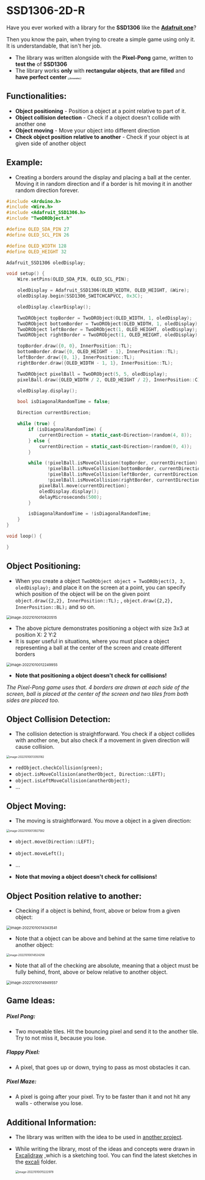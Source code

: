 # SSD1306-2D-R
Have you ever worked with a library for the **SSD1306** like the **[Adafruit one](https://github.com/adafruit/Adafruit_SSD1306)**?

Then you know the pain, when trying to create a simple game using only it. It is understandable, that isn't her job.



- The library was written alongside with the **Pixel-Pong** game, written to **test the** of **SSD1306**
- The library works **only** with **rectangular objects**, **that are filled** and **have perfect center
<img src=".\pics\Screenshot_1.png" alt="Screenshot_1" style="zoom: 33%;" />**

## Functionalities:

- **Object positioning** - Position a object at a point relative to part of it.
- **Object collision detection** - Check if a object doesn't collide with another one
- **Object moving** - Move your object into different direction
- **Check object position relative to another** - Check if your object is at given side of another object



## Example:

- Creating a borders around the display and placing a ball at the center. Moving it in random direction and if a border is hit moving it in another random direction forever.

```c++
#include <Arduino.h>
#include <Wire.h>
#include <Adafruit_SSD1306.h>
#include "TwoDRObject.h"

#define OLED_SDA_PIN 27
#define OLED_SCL_PIN 26

#define OLED_WIDTH 128
#define OLED_HEIGHT 32

Adafruit_SSD1306 oledDisplay;

void setup() {
    Wire.setPins(OLED_SDA_PIN, OLED_SCL_PIN);

    oledDisplay = Adafruit_SSD1306(OLED_WIDTH, OLED_HEIGHT, &Wire);
    oledDisplay.begin(SSD1306_SWITCHCAPVCC, 0x3C);

    oledDisplay.clearDisplay();

    TwoDRObject topBorder = TwoDRObject(OLED_WIDTH, 1, oledDisplay);
    TwoDRObject bottomBorder = TwoDRObject(OLED_WIDTH, 1, oledDisplay);
    TwoDRObject leftBorder = TwoDRObject(1, OLED_HEIGHT, oledDisplay);
    TwoDRObject rightBorder = TwoDRObject(1, OLED_HEIGHT, oledDisplay);

    topBorder.draw({0, 0}, InnerPosition::TL);
    bottomBorder.draw({0, OLED_HEIGHT - 1}, InnerPosition::TL);
    leftBorder.draw({0, 1}, InnerPosition::TL);
    rightBorder.draw({OLED_WIDTH - 1, 1}, InnerPosition::TL);

    TwoDRObject pixelBall = TwoDRObject(5, 5, oledDisplay);
    pixelBall.draw({OLED_WIDTH / 2, OLED_HEIGHT / 2}, InnerPosition::C);

    oledDisplay.display();

    bool isDiagonalRandomTime = false;

    Direction currentDirection;

    while (true) {
        if (isDiagonalRandomTime) {
            currentDirection = static_cast<Direction>(random(4, 8));
        } else {
            currentDirection = static_cast<Direction>(random(0, 4));
        }

        while (!pixelBall.isMoveCollision(topBorder, currentDirection) &&
               !pixelBall.isMoveCollision(bottomBorder, currentDirection) &&
               !pixelBall.isMoveCollision(leftBorder, currentDirection) &&
               !pixelBall.isMoveCollision(rightBorder, currentDirection)) {
            pixelBall.move(currentDirection);
            oledDisplay.display();
            delayMicroseconds(500);
        }

        isDiagonalRandomTime = !isDiagonalRandomTime;
    }
}

void loop() {

}
```

## Object Positioning:

- When you create a object `TwoDRObject object = TwoDRObject(3, 3, oledDisplay);` and place it on the screen at a point, you can specify which position of the object will be on the given point `object.draw({2,2}, InnerPosition::TL);` , `object.draw({2,2}, InnerPosition::BL);` and so on.

<img src=".\pics\image-20221010010820515.png" alt="image-20221010010820515" style="zoom: 67%;" />

- The above picture demonstrates positioning a object with size 3x3 at position X: 2 Y:2
- It is super useful in situations, where you must place a object representing a ball at the center of the screen and create different borders

<img src=".\pics\image-20221010012249955.png" alt="image-20221010012249955" style="zoom:67%;" />

- **Note that positioning a object doesn't check for collisions!**

*The Pixel-Pong game uses that. 4 borders are drawn at each side of the screen, ball is placed at the center of the screen and two tiles from both sides are placed too.*

## Object Collision Detection:

- The collision detection is straightforward. You check if a object collides with another one, but also check if a movement in given direction will cause collision.

<img src=".\pics\image-20221010013350182.png" alt="image-20221010013350182" style="zoom:50%;" />

- `redObject.checkCollision(green);`
- `object.isMoveCollision(anotherObject, Direction::LEFT);` 
- `object.isLeftMoveCollision(anotherObject);` 
- ...

## Object Moving:

- The moving is straightforward. You move a object in a given direction:

<img src=".\pics\image-20221010013927582.png" alt="image-20221010013927582" style="zoom:50%;" />

- `object.move(Direction::LEFT);`
- `object.moveLeft();`
- ...

- **Note that moving a object doesn't check for collisions!**

## Object Position relative to another:

- Checking if a object is behind, front, above or below from a given object:

<img src=".\pics\image-20221010014343541.png" alt="image-20221010014343541" style="zoom: 67%;" />

- Note that a object can be above and behind at the same time relative to another object:

<img src=".\pics\image-20221010014524256.png" alt="image-20221010014524256" style="zoom:50%;" />

- Note that all of the checking are absolute, meaning that a object must be fully behind, front, above or below relative to another object.

<img src=".\pics\image-20221010014949557.png" alt="image-20221010014949557" style="zoom:67%;" />

## Game Ideas:

##### Pixel Pong:

- Two moveable tiles. Hit the bouncing pixel and send it to the another tile. Try to not miss it, because you lose.

##### Flappy Pixel:

- A pixel, that goes up or down, trying to pass as most obstacles it can.

##### Pixel Maze:

- A pixel is going after your pixel. Try to be faster than it and not hit any walls - otherwise you lose.

## Additional Information:

- The library was written with the idea to be used in [another project](https://github.com/ItsGosho/Pong-Pong).

- While writing the library, most of the ideas and concepts were drawn in [Excalidraw](https://excalidraw.com/) ,which is a sketching tool. You can find the latest sketches in the [excali](https://github.com/ItsGosho/SSD1306-2D-Rect/tree/dev/excali) folder.

  <img src=".\pics\image-20221010015222978.png" alt="image-20221010015222978" style="zoom:50%;" />
